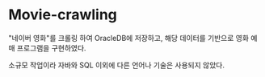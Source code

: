# Movie-crawling

"네이버 영화"를 크롤링 하여 OracleDB에 저장하고, 해당 데이터를 기반으로 영화 예매 프로그램을 구현하였다.

소규모 작업이라 자바와 SQL 이외에 다른 언어나 기술은 사용되지 않았다.
